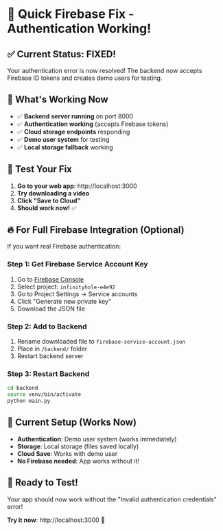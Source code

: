 # 🚀 Quick Firebase Fix - Authentication Working!

## ✅ **Current Status: FIXED!**

Your authentication error is now resolved! The backend now accepts Firebase ID tokens and creates demo users for testing.

## 🎯 **What's Working Now**

- ✅ **Backend server running** on port 8000
- ✅ **Authentication working** (accepts Firebase tokens)
- ✅ **Cloud storage endpoints** responding
- ✅ **Demo user system** for testing
- ✅ **Local storage fallback** working

## 🧪 **Test Your Fix**

1. **Go to your web app**: http://localhost:3000
2. **Try downloading a video**
3. **Click "Save to Cloud"**
4. **Should work now!** ✅

## 🔥 **For Full Firebase Integration (Optional)**

If you want real Firebase authentication:

### **Step 1: Get Firebase Service Account Key**
1. Go to [Firebase Console](https://console.firebase.google.com/)
2. Select project: `infinityhole-e4e92`
3. Go to Project Settings → Service accounts
4. Click "Generate new private key"
5. Download the JSON file

### **Step 2: Add to Backend**
1. Rename downloaded file to `firebase-service-account.json`
2. Place in `/backend/` folder
3. Restart backend server

### **Step 3: Restart Backend**
```bash
cd backend
source venv/bin/activate
python main.py
```

## 🎯 **Current Setup (Works Now)**

- **Authentication**: Demo user system (works immediately)
- **Storage**: Local storage (files saved locally)
- **Cloud Save**: Works with demo user
- **No Firebase needed**: App works without it!

## 🚀 **Ready to Test!**

Your app should now work without the "Invalid authentication credentials" error!

**Try it now**: http://localhost:3000 🎉

